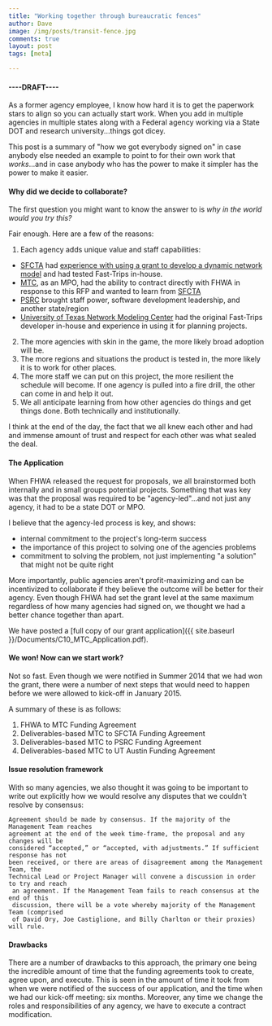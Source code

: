 ```yaml
---
title: "Working together through bureaucratic fences"
author: Dave
image: /img/posts/transit-fence.jpg
comments: true
layout: post
tags: [meta]

---
```


#### ----DRAFT----

As a former agency employee, I know how hard it is to get the paperwork stars to align
so you can actually start work.  When you add in multiple agencies in multiple states along
with a Federal agency working via a State DOT and research university...things got dicey.

This post is a summary of "how we got everybody signed on" in case anybody else needed an
 example to point to for their own work that *works*...and in case anybody who has the power
  to make it simpler has the power to make it easier.

#### Why did we decide to collaborate?

The first question you might want to know the answer to is *why in the world would you try this?*

Fair enough.  Here are a few of the reasons:

1. Each agency adds unique value and staff capabilities:
  * [SFCTA](http://www.sfcta.org/modeling) had [experience with using a grant to develop a dynamic 
  network model](www.github.com/sfcta/dta) and had tested Fast-Trips in-house.
  * [MTC](http://www.mtc.ca.gov), as an MPO, had the ability to contract directly with FHWA in response to this RFP and 
  wanted to learn from [SFCTA](http://www.sfcta.org/modeling)
  * [PSRC](http://www.psrc.org) brought staff power, software development leadership, and another state/region
  * [University of Texas Network Modeling Center](http://ctr.utexas.edu/nmc) had the original Fast-Trips developer
  in-house and experience in using it for planning projects.
2. The more agencies with skin in the game, the more likely broad adoption will be.
3. The more regions and situations the product is tested in, the more likely it is to work for other places. 
4. The more staff we can put on this project, the more resilient the schedule will become.  If one agency
is pulled into a fire drill, the other can come in and help it out.
5. We all anticipate learning from how other agencies do things and get things done.  Both technically and institutionally.

<!--break-->

I think at the end of the day, the fact that we all knew each other and had and immense amount
of trust and respect for each other was what sealed the deal.  

#### The Application

When FHWA released the request for proposals, we all brainstormed both internally and
in small groups potential projects.  Something that was key was that the proposal was required 
to be "agency-led"...and not just any agency, it had to be a state DOT or MPO.

I believe that the agency-led process is key, and shows:

* internal commitment to the project's long-term success
* the importance of this project to solving one of the agencies problems
* commitment to solving the problem, not just implementing "a solution" that might not be quite right

More importantly, public agencies aren't profit-maximizing and can be incentivized to collaborate
if they believe the outcome will be better for their agency.  Even though FHWA had set the 
grant level at the same maximum regardless of how many agencies had signed on, we thought we
had a better chance together than apart.

We have posted a [full copy of our grant application]({{ site.baseurl }}/Documents/C10_MTC_Application.pdf).

#### We won!  Now can we start work?

Not so fast.  Even though we were notified in Summer 2014 that we had won the grant, there 
were a number of next steps that would need to happen before we were allowed to kick-off in 
January 2015.

A summary of these is as follows:

1. FHWA to MTC Funding Agreement
2. Deliverables-based MTC to SFCTA Funding Agreement
3. Deliverables-based MTC to PSRC Funding Agreement
4. Deliverables-based MTC to UT Austin Funding Agreement

#### Issue resolution framework

With so many agencies, we also thought it was going to be important to write out explicitly
how we would resolve any disputes that we couldn't resolve by consensus:

	Agreement should be made by consensus. If the majority of the Management Team reaches 
	agreement at the end of the week time-frame, the proposal and any changes will be 
	considered “accepted,” or “accepted, with adjustments.” If sufficient response has not 
	been received, or there are areas of disagreement among the Management Team, the 
	Technical Lead or Project Manager will convene a discussion in order to try and reach
	 an agreement. If the Management Team fails to reach consensus at the end of this 
	 discussion, there will be a vote whereby majority of the Management Team (comprised 
	 of David Ory, Joe Castiglione, and Billy Charlton or their proxies) will rule.

#### Drawbacks

There are a number of drawbacks to this approach, the primary one being the incredible
amount of time that the funding agreements took to create, agree upon, and execute.  This
is seen in the amount of time it took from when we were notified of the success of our application,
and the time when we had our kick-off meeting:  six months.  Moreover, any time we change
the roles and responsibilities of any agency, we have to execute a contract modification.

